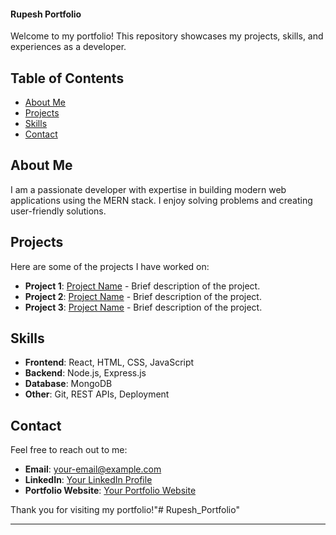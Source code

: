 #### Rupesh Portfolio

Welcome to my portfolio! This repository showcases my projects, skills, and experiences as a developer.

## Table of Contents
- [About Me](#about-me)
- [Projects](#projects)
- [Skills](#skills)
- [Contact](#contact)

## About Me
I am a passionate developer with expertise in building modern web applications using the MERN stack. I enjoy solving problems and creating user-friendly solutions.

## Projects
Here are some of the projects I have worked on:
- **Project 1**: [Project Name](#) - Brief description of the project.
- **Project 2**: [Project Name](#) - Brief description of the project.
- **Project 3**: [Project Name](#) - Brief description of the project.

## Skills
- **Frontend**: React, HTML, CSS, JavaScript
- **Backend**: Node.js, Express.js
- **Database**: MongoDB
- **Other**: Git, REST APIs, Deployment

## Contact
Feel free to reach out to me:
- **Email**: [your-email@example.com](mailto:your-email@example.com)
- **LinkedIn**: [Your LinkedIn Profile](#)
- **Portfolio Website**: [Your Portfolio Website](#)

Thank you for visiting my portfolio!"# Rupesh_Portfolio" 

------------------------------------------------------------------------------
